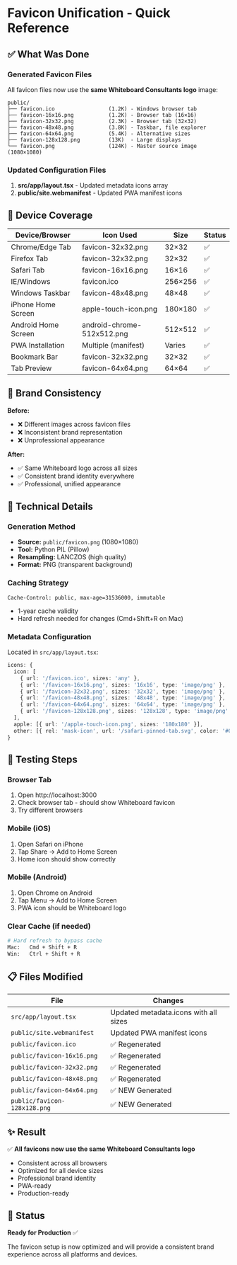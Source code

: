 # Favicon Unification - Quick Reference

## ✅ What Was Done

### Generated Favicon Files
All favicon files now use the **same Whiteboard Consultants logo** image:

```
public/
├── favicon.ico                 (1.2K) - Windows browser tab
├── favicon-16x16.png           (1.2K) - Browser tab (16×16)
├── favicon-32x32.png           (2.3K) - Browser tab (32×32)
├── favicon-48x48.png           (3.8K) - Taskbar, file explorer
├── favicon-64x64.png           (5.4K) - Alternative sizes
├── favicon-128x128.png         (13K)  - Large displays
└── favicon.png                 (124K) - Master source image (1080×1080)
```

### Updated Configuration Files

1. **src/app/layout.tsx** - Updated metadata icons array
2. **public/site.webmanifest** - Updated PWA manifest icons

## 📱 Device Coverage

| Device/Browser | Icon Used | Size | Status |
|---|---|---|---|
| Chrome/Edge Tab | favicon-32x32.png | 32×32 | ✅ |
| Firefox Tab | favicon-32x32.png | 32×32 | ✅ |
| Safari Tab | favicon-16x16.png | 16×16 | ✅ |
| IE/Windows | favicon.ico | 256×256 | ✅ |
| Windows Taskbar | favicon-48x48.png | 48×48 | ✅ |
| iPhone Home Screen | apple-touch-icon.png | 180×180 | ✅ |
| Android Home Screen | android-chrome-512x512.png | 512×512 | ✅ |
| PWA Installation | Multiple (manifest) | Varies | ✅ |
| Bookmark Bar | favicon-32x32.png | 32×32 | ✅ |
| Tab Preview | favicon-64x64.png | 64×64 | ✅ |

## 🎨 Brand Consistency

**Before:**
- ❌ Different images across favicon files
- ❌ Inconsistent brand representation
- ❌ Unprofessional appearance

**After:**
- ✅ Same Whiteboard logo across all sizes
- ✅ Consistent brand identity everywhere
- ✅ Professional, unified appearance

## 🔧 Technical Details

### Generation Method
- **Source:** `public/favicon.png` (1080×1080)
- **Tool:** Python PIL (Pillow)
- **Resampling:** LANCZOS (high quality)
- **Format:** PNG (transparent background)

### Caching Strategy
```
Cache-Control: public, max-age=31536000, immutable
```
- 1-year cache validity
- Hard refresh needed for changes (Cmd+Shift+R on Mac)

### Metadata Configuration
Located in `src/app/layout.tsx`:
```typescript
icons: {
  icon: [
    { url: '/favicon.ico', sizes: 'any' },
    { url: '/favicon-16x16.png', sizes: '16x16', type: 'image/png' },
    { url: '/favicon-32x32.png', sizes: '32x32', type: 'image/png' },
    { url: '/favicon-48x48.png', sizes: '48x48', type: 'image/png' },
    { url: '/favicon-64x64.png', sizes: '64x64', type: 'image/png' },
    { url: '/favicon-128x128.png', sizes: '128x128', type: 'image/png' },
  ],
  apple: [{ url: '/apple-touch-icon.png', sizes: '180x180' }],
  other: [{ rel: 'mask-icon', url: '/safari-pinned-tab.svg', color: '#0052CC' }],
}
```

## 🧪 Testing Steps

### Browser Tab
1. Open http://localhost:3000
2. Check browser tab - should show Whiteboard favicon
3. Try different browsers

### Mobile (iOS)
1. Open Safari on iPhone
2. Tap Share → Add to Home Screen
3. Home icon should show correctly

### Mobile (Android)
1. Open Chrome on Android
2. Tap Menu → Add to Home Screen
3. PWA icon should be Whiteboard logo

### Clear Cache (if needed)
```bash
# Hard refresh to bypass cache
Mac:   Cmd + Shift + R
Win:   Ctrl + Shift + R
```

## 📋 Files Modified

| File | Changes |
|------|---------|
| `src/app/layout.tsx` | Updated metadata.icons with all sizes |
| `public/site.webmanifest` | Updated PWA manifest icons |
| `public/favicon.ico` | ✅ Regenerated |
| `public/favicon-16x16.png` | ✅ Regenerated |
| `public/favicon-32x32.png` | ✅ Regenerated |
| `public/favicon-48x48.png` | ✅ Regenerated |
| `public/favicon-64x64.png` | ✅ NEW Generated |
| `public/favicon-128x128.png` | ✅ NEW Generated |

## ✨ Result

✅ **All favicons now use the same Whiteboard Consultants logo**

- Consistent across all browsers
- Optimized for all device sizes
- Professional brand identity
- PWA-ready
- Production-ready

## 🚀 Status

**Ready for Production** ✅

The favicon setup is now optimized and will provide a consistent brand experience across all platforms and devices.
